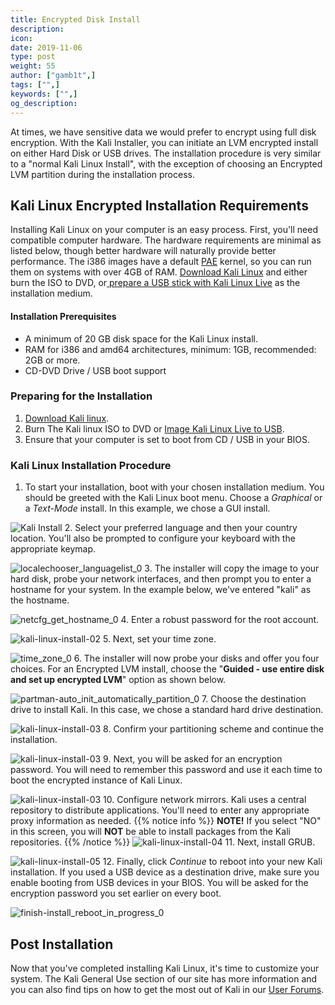 ```yaml
---
title: Encrypted Disk Install
description:
icon:
date: 2019-11-06
type: post
weight: 55
author: ["gamb1t",]
tags: ["",]
keywords: ["",]
og_description:
---
```


At times, we have sensitive data we would prefer to encrypt using full disk encryption. With the Kali Installer, you can initiate an LVM encrypted install on either Hard Disk or USB drives. The installation procedure is very similar to a "normal Kali Linux Install", with the exception of choosing an Encrypted LVM partition during the installation process.

## Kali Linux Encrypted Installation Requirements

Installing Kali Linux on your computer is an easy process. First, you'll need compatible computer hardware. The hardware requirements are minimal as listed below, though better hardware will naturally provide better performance. The i386 images have a default [PAE](http://en.wikipedia.org/wiki/Physical_Address_Extension) kernel, so you can run them on systems with over 4GB of RAM. [Download Kali Linux](/docs/introduction/download-official-kali-linux-images/) and either burn the ISO to DVD, or[ prepare a USB stick with Kali Linux Live](/docs/usb/kali-linux-live-usb-install/) as the installation medium.

#### Installation Prerequisites

* A minimum of 20 GB disk space for the Kali Linux install.
* RAM for i386 and amd64 architectures, minimum: 1GB, recommended: 2GB or more.
* CD-DVD Drive / USB boot support

### Preparing for the Installation

1. [Download Kali linux](/docs/introduction/download-official-kali-linux-images/).
2. Burn The Kali linux ISO to DVD or [Image Kali Linux Live to USB](/docs/usb/kali-linux-live-usb-install/).
3. Ensure that your computer is set to boot from CD / USB in your BIOS.

### Kali Linux Installation Procedure

1. To start your installation, boot with your chosen installation medium. You should be greeted with the Kali Linux boot menu. Choose a _Graphical_ or a _Text-Mode_ install. In this example, we chose a GUI install.

![Kali Install](kali-encrypted-install-1.png)
2. Select your preferred language and then your country location. You'll also be prompted to configure your keyboard with the appropriate keymap.

![localechooser_languagelist_0](kali-encrypted-install-2.png)
3. The installer will copy the image to your hard disk, probe your network interfaces, and then prompt you to enter a hostname for your system. In the example below, we've entered "kali" as the hostname.

![netcfg_get_hostname_0](kali-encrypted-install-3.png)
4. Enter a robust password for the root account.

![kali-linux-install-02](kali-encrypted-install-4.png)
5. Next, set your time zone.

![time_zone_0](kali-encrypted-install-5.png)
 6. The installer will now probe your disks and offer you four choices. For an Encrypted LVM install, choose the "**Guided - use entire disk and set up encrypted LVM**" option as shown below.

![partman-auto_init_automatically_partition_0](kali-encrypted-install-6.png)
7. Choose the destination drive to install Kali. In this case, we chose a standard hard drive destination.

![kali-linux-install-03](kali-encrypted-install-7.png)
8. Confirm your partitioning scheme and continue the installation.

![kali-linux-install-03](kali-encrypted-install-8.png)
9. Next, you will be asked for an encryption password. You will need to remember this password and use it each time to boot the encrypted instance of Kali Linux.

![kali-linux-install-03](kali-encrypted-install-9.png)
10. Configure network mirrors. Kali uses a central repository to distribute applications. You'll need to enter any appropriate proxy information as needed.
{{% notice info %}}
**NOTE!** If you select "NO" in this screen, you will **NOT** be able to install packages from the Kali repositories.
{{% /notice %}}
![kali-linux-install-04](kali-encrypted-install-10.png)
11. Next, install GRUB.

![kali-linux-install-05](kali-encrypted-install-11.png)
12. Finally, click _Continue_ to reboot into your new Kali installation. If you used a USB device as a destination drive, make sure you enable booting from USB devices in your BIOS. You will be asked for the encryption password you set earlier on every boot.

![finish-install_reboot_in_progress_0](kali-encrypted-install-12.png)

## Post Installation

Now that you've completed installing Kali Linux, it's time to customize your system. The Kali General Use section of our site has more information and you can also find tips on how to get the most out of Kali in our [User Forums](https://forums.kali.org/).

